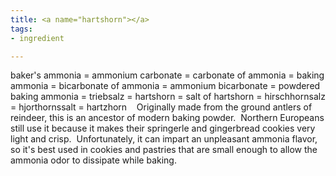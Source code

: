 ```yaml
---
title: <a name="hartshorn"></a>
tags:
- ingredient

---
```

baker's ammonia = ammonium carbonate = carbonate of ammonia = baking ammonia = bicarbonate of ammonia = ammonium bicarbonate = powdered baking ammonia = triebsalz = hartshorn = salt of hartshorn = hirschhornsalz = hjorthornssalt = hartzhorn    Originally made from the ground antlers of reindeer, this is an ancestor of modern baking powder.  Northern Europeans still use it because it makes their springerle and gingerbread cookies very light and crisp.  Unfortunately, it can impart an unpleasant ammonia flavor, so it's best used in cookies and pastries that are small enough to allow the ammonia odor to dissipate while baking.
